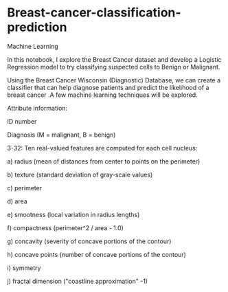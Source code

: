 # Breast-cancer-classification-prediction

Machine Learning

In this notebook,
I explore the Breast Cancer dataset and develop a Logistic Regression
model to try classifying suspected cells to Benign or Malignant.

Using the Breast Cancer Wisconsin (Diagnostic) Database, 
we can create a classifier that can help diagnose patients and predict the likelihood of a breast cancer
.A few machine learning techniques will be explored.



Attribute information:

ID number

Diagnosis (M = malignant, B = benign)

3-32: Ten real-valued features are computed for each cell nucleus:

a) radius (mean of distances from center to points on the perimeter)

b) texture (standard deviation of gray-scale values)

c) perimeter

d) area

e) smootness (local variation in radius lengths)

f) compactness (perimeter^2 / area - 1.0)

g) concavity (severity of concave portions of the contour)

h) concave points (number of concave portions of the contour)

i) symmetry

j) fractal dimension ("coastline approximation" -1)

